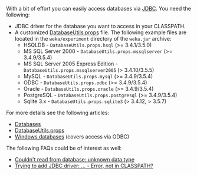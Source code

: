 With a bit of effort you can easily access databases via [JDBC](http://en.wikipedia.org/wiki/JDBC). You need the following:

* JDBC driver for the database you want to access in your CLASSPATH.
* A customized [DatabaseUtils.props](../weka_experiment_database_utils.props.md) file. The following example files are located in the `weka/experiment` directory of the `weka.jar` archive:
	* HSQLDB - `DatabaseUtils.props.hsql` (>= 3.4.1/3.5.0)
    * MS SQL Server 2000 - `DatabaseUtils.props.mssqlserver` (>= 3.4.9/3.5.4)
    * MS SQL Server 2005 Express Edition - `DatabaseUtils.props.mssqlserver2005` (> 3.4.10/3.5.5)
    * MySQL - `DatabaseUtils.props.mysql` (>= 3.4.9/3.5.4)
    * ODBC - `DatabaseUtils.props.odbc` (>= 3.4.9/3.5.4)
    * Oracle - `DatabaseUtils.props.oracle` (>= 3.4.9/3.5.4)
    * PostgreSQL - `DatabaseUtils.props.postgresql` (>= 3.4.9/3.5.4)
    * Sqlite 3.x - `DatabaseUtils.props.sqlite3` (> 3.4.12, > 3.5.7)

For more details see the following articles:

* [Databases](../databases.md)
* [DatabaseUtils.props](../weka_experiment_database_utils.props.md)
* [Windows databases](../windows/databases) (covers access via ODBC)

The following FAQs could be of interest as well:

* [Couldn't read from database: unknown data type](couldnt_read_from_database_unknown_data_type.md)
* [Trying to add JDBC driver: ... - Error, not in CLASSPATH?](trying_to_add_jdbc_driver..._error_not_in_classpath.md)